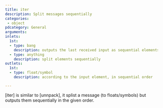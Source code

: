 ```yaml
---
title: iter
description: Split messages sequentially
categories:
 - object
pdcategory: General
arguments:
inlets:
  1st:
  - type: bang
    description: outputs the last received input as sequential elements
  - type: anything
    description: split elements sequentially
outlets:
  1st:
  - type: float/symbol
    description: according to the input element, in sequential order

---
```


[iter] is similar to [unnpack], it splist a message (to floats/symbols) but outputs them sequentially in the given order.

